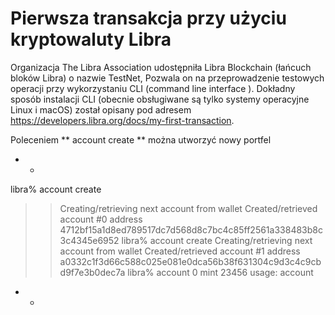 # Pierwsza transakcja przy użyciu kryptowaluty Libra

Organizacja The Libra Association udostępniła Libra Blockchain (łańcuch bloków Libra) o nazwie TestNet,   Pozwala on na przeprowadzenie testowych operacji przy wykorzystaniu CLI (command line interface ). Dokładny sposób  instalacji CLI (obecnie obsługiwane są tylko systemy operacyjne Linux i macOS) został  opisany pod adresem https://developers.libra.org/docs/my-first-transaction. 

Poleceniem ** account create ** można utworzyć nowy portfel
* *
libra% account create
>> Creating/retrieving next account from wallet
Created/retrieved account #0 address 4712bf15a1d8ed789517dc7d568d8c7bc4c85ff2561a338483b8c3c4345e6952
libra% account create
>> Creating/retrieving next account from wallet
Created/retrieved account #1 address a0332c1f3d66c588c025e081e0dca56b38f631304c9d3c4c9cbd9f7e3b0dec7a
libra% account 0 mint 23456
usage: account <arg>
 * *
